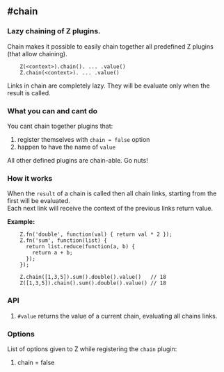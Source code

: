 ## #chain

### Lazy chaining of Z plugins.

Chain makes it possible to easily chain together all predefined Z plugins (that allow chaining).  

```
    Z(<context>).chain(). ... .value()
    Z.chain(<context>). ... .value()
```

Links in chain are completely lazy. They will be evaluate only when the result is called.

### What you can and cant do

You cant chain together plugins that:

1. register themselves with `chain = false` option
2. happen to have the name of `value`

All other defined plugins are chain-able. Go nuts!

### How it works

When the `result` of a chain is called then all chain links, starting from the first will be evaluated.  
Each next link will receive the context of the previous links return value.

__Example:__

```
    Z.fn('double', function(val) { return val * 2 });
    Z.fn('sum', function(list) { 
      return list.reduce(function(a, b) {
        return a + b;
      });
    });
    
    Z.chain([1,3,5]).sum().double().value()   // 18
    Z([1,3,5]).chain().sum().double().value() // 18
```

### API

1. `#value` returns the value of a current chain, evaluating all chains links.

### Options

List of options given to Z while registering the `chain` plugin:

1. chain = false 
